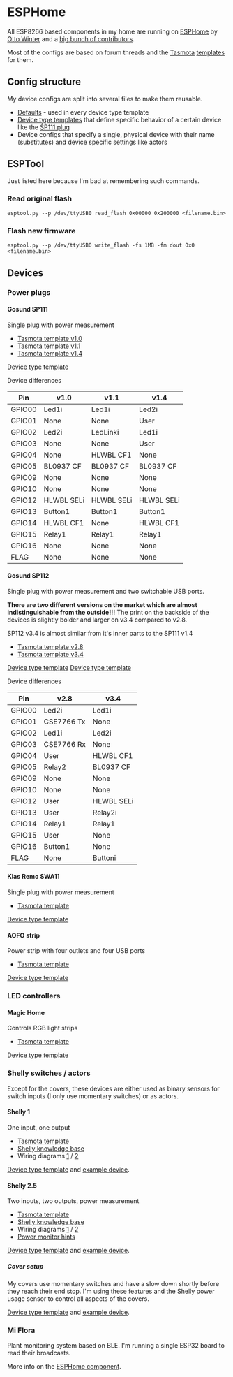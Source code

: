 
# ESPHome

All ESP8266 based components in my home are running on [ESPHome](https://esphome.io/) by [Otto Winter](https://github.com/OttoWinter) and a [big bunch of contributors](https://github.com/esphome/esphome/graphs/contributors).

Most of the configs are based on forum threads and the [Tasmota](https://tasmota.github.io) [templates](https://tasmota.github.io/docs/Components/) for them.

## Config structure

My device configs are split into several files to make them reusable.

* [Defaults](.defaults.yaml) - used in every device type template
* [Device type templates](#devices) that define specific behavior of a certain device like the [SP111 plug](#gosund-sp111)
* Device configs that specify a single, physical device with their name (substitutes) and device specific settings like actors

## ESPTool

Just listed here because I'm bad at remembering such commands.

### Read original flash

`esptool.py --p /dev/ttyUSB0 read_flash 0x00000 0x200000 <filename.bin>`

### Flash new firmware

`esptool.py --p /dev/ttyUSB0 write_flash -fs 1MB -fm dout 0x0 <filename.bin>`

## Devices

### Power plugs

#### Gosund SP111

Single plug with power measurement

* [Tasmota template v1.0](https://templates.blakadder.com/gosund_SP111.html)
* [Tasmota template v1.1](https://templates.blakadder.com/gosund_SP111_v2.html)
* [Tasmota template v1.4](https://templates.blakadder.com/gosund_SP111_v1_4.html)

[Device type template](.sp111.yaml)

Device differences

| Pin       | v1.0         | v1.1        | v1.4        |
| --------- | ------------ | ----------- | ----------- |
| GPIO00    |  Led1i       | Led1i       | Led2i       |
| GPIO01    |  None        | None        | User        |
| GPIO02    |  Led2i       | LedLinki    | Led1i       |
| GPIO03    |  None        | None        | User        |
| GPIO04    |  None        | HLWBL CF1   | None        |
| GPIO05    |  BL0937 CF   | BL0937 CF   | BL0937 CF   |
| GPIO09    |  None        | None        | None        |
| GPIO10    |  None        | None        | None        |
| GPIO12    |  HLWBL SELi  | HLWBL SELi  | HLWBL SELi  |
| GPIO13    |  Button1     | Button1     | Button1     |
| GPIO14    |  HLWBL CF1   | None        | HLWBL CF1   |
| GPIO15    |  Relay1      | Relay1      | Relay1      |
| GPIO16    |  None        | None        | None        |
| FLAG      |  None        | None        | None        |

#### Gosund SP112

Single plug with power measurement and two switchable USB ports.

**There are two different versions on the market which are almost indistinguishable from the outside!!!**
The print on the backside of the devices is slightly bolder and larger on v3.4 compared to v2.8.

SP112 v3.4 is almost similar from it's inner parts to the SP111 v1.4

* [Tasmota template v2.8](https://templates.blakadder.com/gosund_SP112.html)
* [Tasmota template v3.4](https://templates.blakadder.com/gosund_SP112_v3_4.html)

[Device type template](.sp112_v28.yaml)
[Device type template](.sp112_v34.yaml)

Device differences

| Pin       | v2.8          | v3.4          |
| --------- | ------------- | ------------- |
| GPIO00    |  Led2i        | Led1i         |
| GPIO01    |  CSE7766 Tx   | None          |
| GPIO02    |  Led1i        | Led2i         |
| GPIO03    |  CSE7766 Rx   | None          |
| GPIO04    |  User         | HLWBL CF1     |
| GPIO05    |  Relay2       | BL0937 CF     |
| GPIO09    |  None         | None          |
| GPIO10    |  None         | None          |
| GPIO12    |  User         | HLWBL SELi    |
| GPIO13    |  User         | Relay2i       |
| GPIO14    |  Relay1       | Relay1        |
| GPIO15    |  User         | None          |
| GPIO16    |  Button1      | None          |
| FLAG      |  None         | Buttoni       |

#### Klas Remo SWA11

Single plug with power measurement

* [Tasmota template](https://templates.blakadder.com/SWA11.html)

[Device type template](.swa11.yaml)

#### AOFO strip

Power strip with four outlets and four USB ports

* [Tasmota template](https://templates.blakadder.com/aofo_4AC4USB.html)

[Device type template](.aofo_4ac4usb.yaml)

### LED controllers

#### Magic Home

Controls RGB light strips

* [Tasmota template](https://templates.blakadder.com/magichome_ZJ-FWMN-A_RGB.html)

[Device type template](.magichome.yaml)

### Shelly switches / actors

Except for the covers, these devices are either used as binary sensors for switch inputs (I only use momentary switches) or as actors.

#### Shelly 1

One input, one output

* [Tasmota template](https://templates.blakadder.com/shelly_1.html)
* [Shelly knowledge base](https://shelly.cloud/support/knowledge-base/shelly-1/#wiring)
* Wiring diagrams [1](https://www.shelly-support.eu/lexikon/index.php?entry/47-connection-diagrams-shelly-1/) / [2](https://www.shelly-support.eu/lexikon/index.php?entry/58-anschlussschemen-shelly-1-fortsetzung/)

[Device type template](.shelly1.yaml) and [example device](.shelly1_example.yaml).

<!--
#### Shelly 1 PM

One input, one output, power measurement

* [Tasmota template](https://templates.blakadder.com/shelly_1PM.html)
* [Shelly knowledge base](https://shelly.cloud/support/knowledge-base/shelly-1/#wiring)
* [Wiring diagrams](https://www.shelly-support.eu/lexikon/index.php?entry/51-connection-diagrams-shelly-1pm/)
* [Instructions](https://github.com/arendst/Tasmota/issues/5716#issuecomment-589879170) to resolder some connections to measure voltage and amperage

[Device type template](.shelly1pm.yaml) - device needs to define the actual actor
-->

#### Shelly 2.5

Two inputs, two outputs, power measurement

* [Tasmota template](https://templates.blakadder.com/shelly_25.html)
* [Shelly knowledge base](https://shelly.cloud/support/knowledge-base/shelly-25/#wiring)
* Wiring diagrams [1](https://www.shelly-support.eu/lexikon/index.php?entry/48-connection-diagrams-shelly-2-5/) / [2](https://www.shelly-support.eu/lexikon/index.php?entry/100-connection-diagrams-shelly-2-5-continuation/)
* [Power monitor hints](https://esphome.io/components/sensor/ade7953.html)

[Device type template](.shelly25.yaml) and [example device](.shelly25_example.yaml).

##### Cover setup

My covers use momentary switches and have a slow down shortly before they reach their end stop.
I'm using these features and the Shelly power usage sensor to control all aspects of the covers.

[Device type template](.shelly25_cover.yaml) and [example device](.shelly25_cover_example.yaml).

<!--
#### Shelly i3

* [Shelly knowledge base: wiring](https://shelly.cloud/support/knowledge-base/shelly-i3/#wiring)
* [Shelly knowledge base: device pinout](https://shelly.cloud/support/knowledge-base/shelly-i3/#pinout)
* [Wiring diagrams](https://www.shelly-support.eu/lexikon/index.php?entry/212-connection-diagrams-shelly-i3/)

[Device type template](.shellyi3.yaml)

TODO
-->

### Mi Flora

Plant monitoring system based on BLE.
I'm running a single ESP32 board to read their broadcasts.

More info on the [ESPHome component](https://esphome.io/components/sensor/xiaomi_miflora.html).
